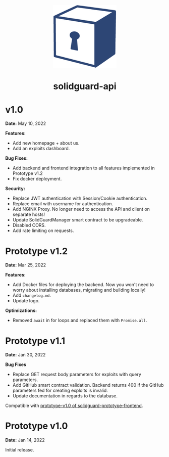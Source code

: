 <div align="center">
  <p align="center">
    <img src="docs/img/solidguard-v1.png" width="200" alt="SolidGuard Logo" />
  </p>
<h1>solidguard-api</h1>
</div>

# v1.0

**Date:** May 10, 2022

**Features:**
* Add new homepage + about us.
* Add an exploits dashboard.

**Bug Fixes:**
* Add backend and frontend integration to all features implemented in Prototype v1.2
* Fix docker deployment.

**Security:**
* Replace JWT authentication with Session/Cookie authentication.
* Replace email with username for authentication.
* Add NGINX Proxy. No longer need to access the API and client on separate hosts!
* Update SolidGuardManager smart contract to be upgradeable.
* Disabled CORS.
* Add rate limiting on requests.

# Prototype v1.2

**Date:** Mar 25, 2022

**Features:**
* Add Docker files for deploying the backend. Now you won't need to worry about installing databases, migrating and building locally!
* Add `changelog.md`.
* Update logo.

**Optimizations:**
* Removed `await` in for loops and replaced them with `Promise.all`.

# Prototype v1.1

**Date:** Jan 30, 2022

**Bug Fixes**
* Replace GET request body parameters for exploits with query parameters.
* Add GitHub smart contract validation. Backend returns 400 if the GitHub parameters fed for creating exploits is invalid.
* Update documentation in regards to the database.

Compatible with [prototype-v1.0 of solidguard-prototype-frontend](https://github.com/SolidGuard/solidguard-prototype-frontend/releases/tag/prototype-v1.0).

# Prototype v1.0

**Date:** Jan 14, 2022

Initial release.